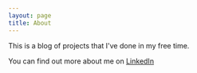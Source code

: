 ```yaml
---
layout: page
title: About
---
```


This is a blog of projects that I've done in my free time. 

You can find out more about me on [LinkedIn](https://www.linkedin.com/in/schmittj)